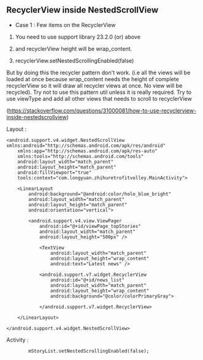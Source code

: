 
## RecyclerView inside NestedScrollView

* Case 1 :  Few items on the RecyclerView      

1) You need to use support library 23.2.0 (or) above

2) and recyclerView height will be wrap_content.

3) recyclerView.setNestedScrollingEnabled(false)

But by doing this the recycler pattern don't work. (i.e all the views will be loaded at once because wrap_content needs the height of complete recyclerView so it will draw all recycler views at once. No view will be recycled). Try not to use this pattern util unless it is really required. Try to use viewType and add all other views that needs to scroll to recyclerView

(https://stackoverflow.com/questions/31000081/how-to-use-recyclerview-inside-nestedscrollview)

Layout :

```
<android.support.v4.widget.NestedScrollView xmlns:android="http://schemas.android.com/apk/res/android"
    xmlns:app="http://schemas.android.com/apk/res-auto"
    xmlns:tools="http://schemas.android.com/tools"
    android:layout_width="match_parent"
    android:layout_height="match_parent"
    android:fillViewport="true"
    tools:context="com.longyuan.zhihuretrofitvolley.MainActivity">

    <LinearLayout
        android:background="@android:color/holo_blue_bright"
        android:layout_width="match_parent"
        android:layout_height="match_parent"
        android:orientation="vertical">

        <android.support.v4.view.ViewPager
            android:id="@+id/viewPage_topStories"
            android:layout_width="match_parent"
            android:layout_height="500px" />

            <TextView
                android:layout_width="match_parent"
                android:layout_height="wrap_content"
                android:text="Latest news" />

            <android.support.v7.widget.RecyclerView
                android:id="@+id/news_list"
                android:layout_width="match_parent"
                android:layout_height="wrap_content"
                android:background="@color/colorPrimaryGray">

            </android.support.v7.widget.RecyclerView>

    </LinearLayout>

</android.support.v4.widget.NestedScrollView>

```

Activity :

```
        mStoryList.setNestedScrollingEnabled(false);
```
